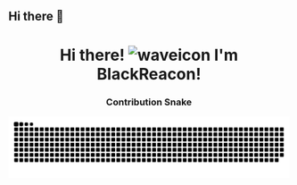 ## Hi there 👋
<h1 align="center">Hi there! <img src="https://user-images.githubusercontent.com/44104676/173990923-48b66056-0bff-472a-b5bf-faab4146e950.gif" height="40" alt="waveicon"> I'm BlackReacon!</h1>

<h3 align="center">Contribution Snake</h3>

![snake gif](https://github.com/BlackReacon/BlackReacon/blob/output/github-snake-dark.svg)
